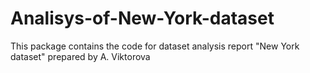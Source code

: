 # Analisys-of-New-York-dataset
This package contains the code for dataset analysis report "New York dataset" prepared by A. Viktorova 
